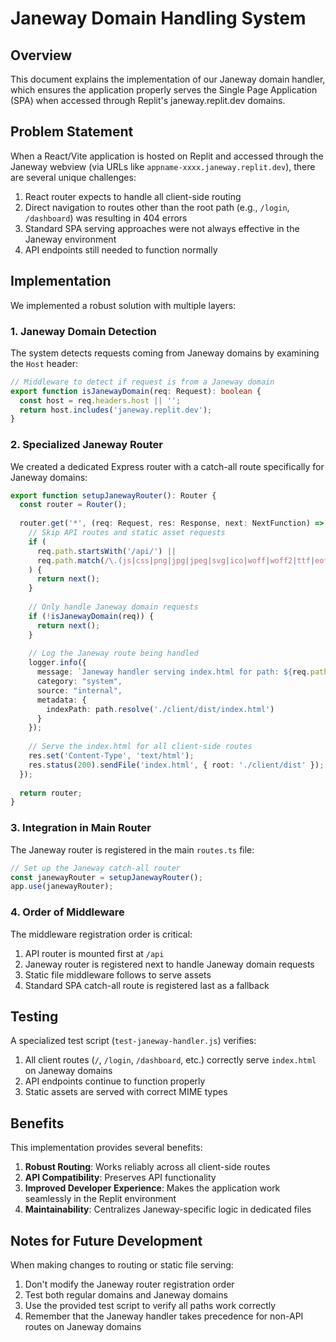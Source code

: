 # Janeway Domain Handling System

## Overview

This document explains the implementation of our Janeway domain handler, which ensures the application properly serves the Single Page Application (SPA) when accessed through Replit's janeway.replit.dev domains.

## Problem Statement

When a React/Vite application is hosted on Replit and accessed through the Janeway webview (via URLs like `appname-xxxx.janeway.replit.dev`), there are several unique challenges:

1. React router expects to handle all client-side routing
2. Direct navigation to routes other than the root path (e.g., `/login`, `/dashboard`) was resulting in 404 errors
3. Standard SPA serving approaches were not always effective in the Janeway environment
4. API endpoints still needed to function normally

## Implementation

We implemented a robust solution with multiple layers:

### 1. Janeway Domain Detection

The system detects requests coming from Janeway domains by examining the `Host` header:

```typescript
// Middleware to detect if request is from a Janeway domain
export function isJanewayDomain(req: Request): boolean {
  const host = req.headers.host || '';
  return host.includes('janeway.replit.dev');
}
```

### 2. Specialized Janeway Router

We created a dedicated Express router with a catch-all route specifically for Janeway domains:

```typescript
export function setupJanewayRouter(): Router {
  const router = Router();
  
  router.get('*', (req: Request, res: Response, next: NextFunction) => {
    // Skip API routes and static asset requests
    if (
      req.path.startsWith('/api/') || 
      req.path.match(/\.(js|css|png|jpg|jpeg|svg|ico|woff|woff2|ttf|eot|map|json)$/)
    ) {
      return next();
    }
    
    // Only handle Janeway domain requests
    if (!isJanewayDomain(req)) {
      return next();
    }
    
    // Log the Janeway route being handled
    logger.info({
      message: `Janeway handler serving index.html for path: ${req.path}`,
      category: "system",
      source: "internal",
      metadata: {
        indexPath: path.resolve('./client/dist/index.html')
      }
    });
    
    // Serve the index.html for all client-side routes
    res.set('Content-Type', 'text/html');
    res.status(200).sendFile('index.html', { root: './client/dist' });
  });
  
  return router;
}
```

### 3. Integration in Main Router

The Janeway router is registered in the main `routes.ts` file:

```typescript
// Set up the Janeway catch-all router
const janewayRouter = setupJanewayRouter();
app.use(janewayRouter);
```

### 4. Order of Middleware

The middleware registration order is critical:

1. API router is mounted first at `/api`
2. Janeway router is registered next to handle Janeway domain requests
3. Static file middleware follows to serve assets
4. Standard SPA catch-all route is registered last as a fallback

## Testing

A specialized test script (`test-janeway-handler.js`) verifies:

1. All client routes (`/`, `/login`, `/dashboard`, etc.) correctly serve `index.html` on Janeway domains
2. API endpoints continue to function properly
3. Static assets are served with correct MIME types

## Benefits

This implementation provides several benefits:

1. **Robust Routing**: Works reliably across all client-side routes
2. **API Compatibility**: Preserves API functionality
3. **Improved Developer Experience**: Makes the application work seamlessly in the Replit environment
4. **Maintainability**: Centralizes Janeway-specific logic in dedicated files

## Notes for Future Development

When making changes to routing or static file serving:

1. Don't modify the Janeway router registration order
2. Test both regular domains and Janeway domains
3. Use the provided test script to verify all paths work correctly
4. Remember that the Janeway handler takes precedence for non-API routes on Janeway domains
